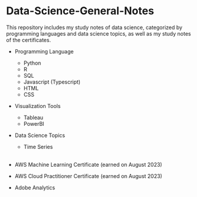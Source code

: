 # Data-Science-General-Notes
This repository includes my study notes of data science, categorized by programming languages and data science topics, as well as my study notes of the certificates. <br/>

* Programming Language
  - Python <br/>
  - R
  - SQL
  - Javascript (Typescript)
  - HTML
  - CSS

* Visualization Tools
  - Tableau
  - PowerBI

* Data Science Topics
  - Time Series <br/> <br/>

* AWS Machine Learning Certificate (earned on August 2023)
* AWS Cloud Practitioner Certificate (earned on August 2023)
* Adobe Analytics
